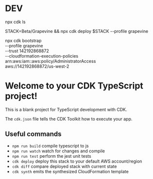 # DEV

<!-- ls stacks -->
npx cdk ls
<!-- Deploy Stack -->
STACK=Beta/Grapevine && npx cdk deploy $STACK --profile grapevine

<!-- Bootstrap new account/regions for stage -->
npx cdk bootstrap \
  --profile grapevine \
  --trust 142192868872 \
  --cloudformation-execution-policies arn:aws:iam::aws:policy/AdministratorAccess \
  aws://142192868872/us-west-2

# Welcome to your CDK TypeScript project!

This is a blank project for TypeScript development with CDK.

The `cdk.json` file tells the CDK Toolkit how to execute your app.

## Useful commands

 * `npm run build`   compile typescript to js
 * `npm run watch`   watch for changes and compile
 * `npm run test`    perform the jest unit tests
 * `cdk deploy`      deploy this stack to your default AWS account/region
 * `cdk diff`        compare deployed stack with current state
 * `cdk synth`       emits the synthesized CloudFormation template
